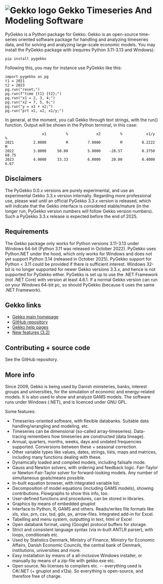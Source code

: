 # ![Gekko logo](Gekko.png) Gekko Timeseries And Modeling Software
PyGekko is a Python package for Gekko. Gekko is an open-source time-series oriented software package for handling and analyzing timeseries data, and for solving and analyzing large-scale economic models. You may install the PyGekko package with (requires Python 3.11-3.13 and Windows):

    pip install pygekko

Following this, you may for instance use PyGekko like this:

    import pygekko as pg
    t1 = 2021
    t2 = 2023
    pg.run("reset;")
    pg.run(f"time {t1} {t2};")
    pg.run("x1 = 2, 3, 4;")
    pg.run("x2 = 7, 5, 6;")
    pg.run("y = x1 + x2;")
    pg.run("prt x1, x2, x1/y;")

In general, at the moment, you call Gekko through text strings, with the run() function. Output will be shown in the Python terminal, in this case:

                     x1         %             x2         %           x1/y         % 
    2021         2.0000         M         7.0000         M         0.2222         M
    2022         3.0000     50.00         5.0000    -28.57         0.3750     68.75
    2023         4.0000     33.33         6.0000     20.00         0.4000      6.67

## Disclaimers
The PyGekko 0.0.x versions are purely experimental, and use an experimental Gekko 3.3.x version internally. Regarding more professional use, please wait until an official PyGekko 3.3.x version is released, which will indicate that the Gekko interface is considered stable/mature (in the longer run, PyGekko version numbers will follow Gekko version numbers). Such a PyGekko 3.3.x release is expected before the end of 2025.

## Requirements
The Gekko package only works for Python versions 3.11-3.13 under Windows 64-bit (Python 3.11 was released in October 2022). PyGekko uses Python.NET under the hood, which only works for Windows and does not yet support Python 3.14 (released in October 2025). PyGekko support for Python < 3.11 could be provided if there is sufficient interest. Windows 32-bit is no longer supported
for newer Gekko versions 3.3.x, and hence is not supported for PyGekko either. PyGekko is set up
to use the .NET Framework (not .NET Core) with version at least 4.6.1. If a normal
Gekko version can run on your Windows 64-bit pc, so should PyGekko (because it uses the same
.NET Framework).

## Gekko links
* [Gekko main homepage](http://www.t-t.dk/gekko)
* [GitHub repository](https://github.com/thomsen67/GekkoTimeseries)
* [Gekko help pages](http://t-t.dk/gekko/docs/user-manual/index.html)
* [New features (3.2)](http://t-t.dk/gekko/docs/user-manual/index.html?i_new_features.htm)

## Contributing + source code
See the GitHub repository.

## More info
Since 2009, Gekko is being used by Danish ministeries, banks, interest groups and universities, for the simulation of economic and energy-related models. It is also used to show and analyze GAMS models. The software runs under Windows (.NET), and is licenced under GNU GPL.

Some features:
* Timeseries-oriented software, with flexible databanks. Suitable data handling/wrangling and modeling, etc.
* Timeseries can be dimensional (so-called array-timeseries). Data-tracing remembers how timeseries are constructed (data lineage).
* Annual, quarters, months, weeks, days and undated frequencies supported. Conversions between these + seasonal correction.
* Other variable types like values, dates, strings, lists, maps and matrices, including many functions dealing with these.
* Dynamically loaded and compiled models, including failsafe mode.
* Gauss and Newton solvers, with ordering and feedback logic. Fair-Taylor or Newton-Fair-Taylor solver for forward-looking models. Any number of simultaneous goals/means possible.
* In-built equation browser, with integrated variable list.
* Decomposition of model equations (including GAMS models), showing contributions. Flowgraphs to show this info, too.
* User-defined functions and procedures, can be stored in libraries.
* Graphics by means of embedded gnuplot
* Interface to Python, R, GAMS and others. Reads/writes file formats like xls, xlsx, prn, csv, tsd, gdx, px, arrow-files. Integrated add-in for Excel.
* Tabelling and menu system, outputting in text, html or Excel
* Open databank format, using (Google) protocol buffers for storage.
* Strict and consistent language syntax (via in-built ANTLR parser), with loops, conditionals etc.
* Used by Statistics Denmark, Ministry of Finance, Ministry for Economic Affairs, Danish Economic Councils, the central bank of Denmark, institutions, universities and more.
* Easy installation by means of a all-inclusive Windows installer, or manually by means of a zip-file with gekko.exe etc.
* Open source. No licenses to compilers etc. -- everything used is C#/.NET (+ gnuplot and x12a). So everything is open-source, and therefore free of charge.
